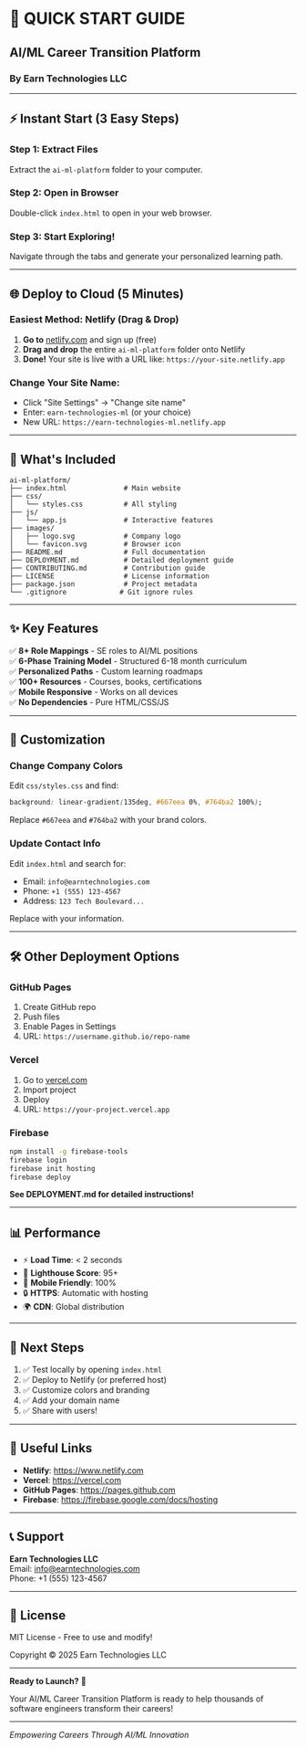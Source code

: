 # 🚀 QUICK START GUIDE

## AI/ML Career Transition Platform
### By Earn Technologies LLC

---

## ⚡ Instant Start (3 Easy Steps)

### Step 1: Extract Files
Extract the `ai-ml-platform` folder to your computer.

### Step 2: Open in Browser
Double-click `index.html` to open in your web browser.

### Step 3: Start Exploring!
Navigate through the tabs and generate your personalized learning path.

---

## 🌐 Deploy to Cloud (5 Minutes)

### Easiest Method: Netlify (Drag & Drop)

1. **Go to** [netlify.com](https://www.netlify.com) and sign up (free)
2. **Drag and drop** the entire `ai-ml-platform` folder onto Netlify
3. **Done!** Your site is live with a URL like: `https://your-site.netlify.app`

### Change Your Site Name:
- Click "Site Settings" → "Change site name"
- Enter: `earn-technologies-ml` (or your choice)
- New URL: `https://earn-technologies-ml.netlify.app`

---

## 📁 What's Included

```
ai-ml-platform/
├── index.html              # Main website
├── css/
│   └── styles.css          # All styling
├── js/
│   └── app.js              # Interactive features
├── images/
│   ├── logo.svg            # Company logo
│   └── favicon.svg         # Browser icon
├── README.md               # Full documentation
├── DEPLOYMENT.md           # Detailed deployment guide
├── CONTRIBUTING.md         # Contribution guide
├── LICENSE                 # License information
├── package.json            # Project metadata
└── .gitignore             # Git ignore rules
```

---

## ✨ Key Features

✅ **8+ Role Mappings** - SE roles to AI/ML positions  
✅ **6-Phase Training Model** - Structured 6-18 month curriculum  
✅ **Personalized Paths** - Custom learning roadmaps  
✅ **100+ Resources** - Courses, books, certifications  
✅ **Mobile Responsive** - Works on all devices  
✅ **No Dependencies** - Pure HTML/CSS/JS  

---

## 🎨 Customization

### Change Company Colors

Edit `css/styles.css` and find:
```css
background: linear-gradient(135deg, #667eea 0%, #764ba2 100%);
```

Replace `#667eea` and `#764ba2` with your brand colors.

### Update Contact Info

Edit `index.html` and search for:
- Email: `info@earntechnologies.com`
- Phone: `+1 (555) 123-4567`
- Address: `123 Tech Boulevard...`

Replace with your information.

---

## 🛠️ Other Deployment Options

### GitHub Pages
1. Create GitHub repo
2. Push files
3. Enable Pages in Settings
4. URL: `https://username.github.io/repo-name`

### Vercel
1. Go to [vercel.com](https://vercel.com)
2. Import project
3. Deploy
4. URL: `https://your-project.vercel.app`

### Firebase
```bash
npm install -g firebase-tools
firebase login
firebase init hosting
firebase deploy
```

**See DEPLOYMENT.md for detailed instructions!**

---

## 📊 Performance

- ⚡ **Load Time**: < 2 seconds
- 🎯 **Lighthouse Score**: 95+
- 📱 **Mobile Friendly**: 100%
- 🔒 **HTTPS**: Automatic with hosting
- 🌍 **CDN**: Global distribution

---

## 🎯 Next Steps

1. ✅ Test locally by opening `index.html`
2. ✅ Deploy to Netlify (or preferred host)
3. ✅ Customize colors and branding
4. ✅ Add your domain name
5. ✅ Share with users!

---

## 🔗 Useful Links

- **Netlify**: https://www.netlify.com
- **Vercel**: https://vercel.com
- **GitHub Pages**: https://pages.github.com
- **Firebase**: https://firebase.google.com/docs/hosting

---

## 📞 Support

**Earn Technologies LLC**  
Email: info@earntechnologies.com  
Phone: +1 (555) 123-4567  

---

## 📄 License

MIT License - Free to use and modify!

Copyright © 2025 Earn Technologies LLC

---

**Ready to Launch?** 🚀

Your AI/ML Career Transition Platform is ready to help thousands of software engineers transform their careers!

---

*Empowering Careers Through AI/ML Innovation*